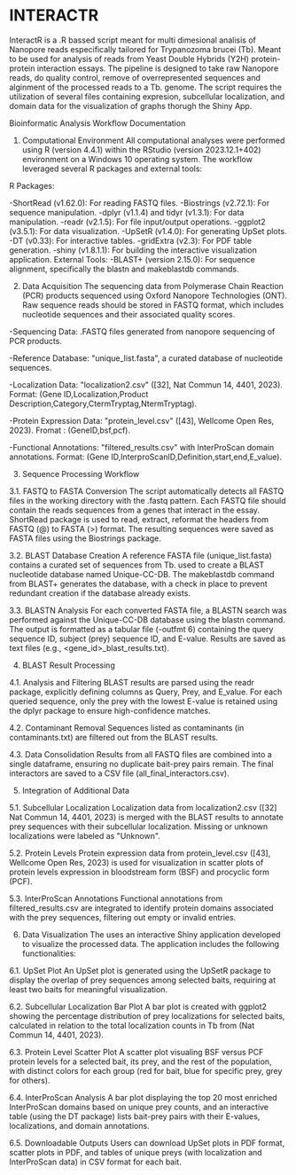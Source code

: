 # INTERACTR


InteractR is a .R bassed script meant for multi dimesional analisis of Nanopore reads especifically tailored for Trypanozoma brucei (Tb). Meant to be used for analysis of reads from Yeast Double Hybrids (Y2H) protein-protein interaction essays. The pipeline is designed to take raw Nanopore reads, do quality control, remove of overrepresented sequences and alginment of the processed reads to a Tb. genome. The script requires the utilization of several files containing expresion, subcellular localization, and domain data for the visualization of graphs thorugh the Shiny App.




Bioinformatic Analysis Workflow Documentation

1. Computational Environment
All computational analyses were performed using R (version 4.4.1) within the RStudio (version 2023.12.1+402) environment on a Windows 10 operating system. The workflow leveraged several R packages and external tools:

R Packages:

-ShortRead (v1.62.0): For reading FASTQ files.
-Biostrings (v2.72.1): For sequence manipulation.
-dplyr (v1.1.4) and tidyr (v1.3.1): For data manipulation.
-readr (v2.1.5): For file input/output operations.
-ggplot2 (v3.5.1): For data visualization.
-UpSetR (v1.4.0): For generating UpSet plots.
-DT (v0.33): For interactive tables.
-gridExtra (v2.3): For PDF table generation.
-shiny (v1.8.1.1): For building the interactive visualization application.
External Tools:
-BLAST+ (version 2.15.0): For sequence alignment, specifically the blastn and makeblastdb commands.



2. Data Acquisition
The sequencing data from Polymerase Chain Reaction (PCR) products sequenced using Oxford Nanopore Technologies (ONT).
Raw sequence reads should be stored in FASTQ format, which includes nucleotide sequences and their associated quality scores.

-Sequencing Data: .FASTQ files generated from nanopore sequencing of PCR products.

-Reference Database: "unique_list.fasta", a curated database of nucleotide sequences.

-Localization Data: "localization2.csv" ([32], Nat Commun 14, 4401, 2023). Format: (Gene ID,Localization,Product Description,Category,CtermTryptag,NtermTryptag).

-Protein Expression Data: "protein_level.csv" ([43], Wellcome Open Res, 2023). Fromat : (GeneID,bsf,pcf).

-Functional Annotations: "filtered_results.csv" with InterProScan domain annotations. Format: (Gene ID,InterproScanID,Definition,start,end,E_value).



3. Sequence Processing Workflow

3.1. FASTQ to FASTA Conversion
The script automatically detects all FASTQ files in the working directory with the .fastq pattern. Each FASTQ file should contain the reads sequences from a genes that interact in the essay. ShortRead package is used to read, extract, reformat the headers from FASTQ (@) to FASTA (>) format. The resulting sequences were saved as FASTA files using the Biostrings package.

3.2. BLAST Database Creation
A reference FASTA file (unique_list.fasta) contains a curated set of sequences from Tb. used to create a BLAST nucleotide database named Unique-CC-DB. The makeblastdb command from BLAST+ generates the database, with a check in place to prevent redundant creation if the database already exists.

3.3. BLASTN Analysis
For each converted FASTA file, a BLASTN search was performed against the Unique-CC-DB database using the blastn command. The output is formatted as a tabular file (-outfmt 6) containing the query sequence ID, subject (prey) sequence ID, and E-value. Results are saved as text files (e.g., <gene_id>_blast_results.txt).



4. BLAST Result Processing

4.1. Analysis and Filtering
BLAST results are parsed using the readr package, explicitly defining columns as Query, Prey, and E_value. For each queried sequence, only the prey with the lowest E-value is retained using the dplyr package to ensure high-confidence matches.

4.2. Contaminant Removal
Sequences listed as contaminants (in contaminants.txt) are filtered out from the BLAST results.

4.3. Data Consolidation
Results from all FASTQ files are combined into a single dataframe, ensuring no duplicate bait-prey pairs remain. The final interactors are saved to a CSV file (all_final_interactors.csv).



5. Integration of Additional Data

5.1. Subcellular Localization
Localization data from localization2.csv ([32] Nat Commun 14, 4401, 2023) is merged with the BLAST results to annotate prey sequences with their subcellular localization. Missing or unknown localizations were labeled as "Unknown". 

5.2. Protein Levels
Protein expression data from protein_level.csv ([43], Wellcome Open Res, 2023) is used for visualization in scatter plots of protein levels expression in bloodstream form (BSF) and procyclic form (PCF).

5.3. InterProScan Annotations
Functional annotations from filtered_results.csv are integrated to identify protein domains associated with the prey sequences, filtering out empty or invalid entries.



6. Data Visualization
The uses an interactive Shiny application developed to visualize the processed data. The application includes the following functionalities:

6.1. UpSet Plot
An UpSet plot is generated using the UpSetR package to display the overlap of prey sequences among selected baits, requiring at least two baits for meaningful visualization.

6.2. Subcellular Localization Bar Plot
A bar plot is created with ggplot2 showing the percentage distribution of prey localizations for selected baits, calculated in relation to the total localization counts in Tb from (Nat Commun 14, 4401, 2023).

6.3. Protein Level Scatter Plot
A scatter plot visualing BSF versus PCF protein levels for a selected bait, its prey, and the rest of the population, with distinct colors for each group (red for bait, blue for specific prey, grey for others).

6.4. InterProScan Analysis
A bar plot displaying the top 20 most enriched InterProScan domains based on unique prey counts, and an interactive table (using the DT package) lists bait-prey pairs with their E-values, localizations, and domain annotations.

6.5. Downloadable Outputs
Users can download UpSet plots in PDF format, scatter plots in PDF, and tables of unique preys (with localization and InterProScan data) in CSV format for each bait.

